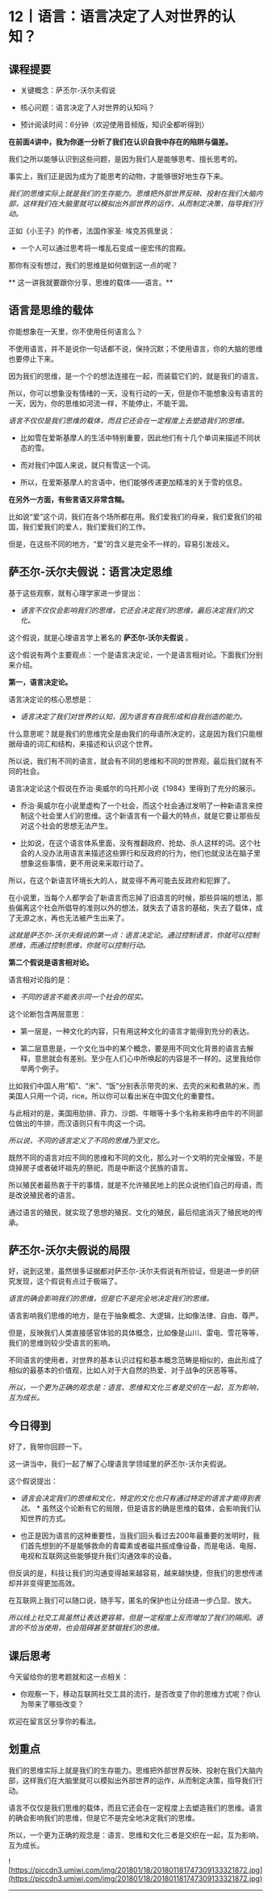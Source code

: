 # 12丨语言：语言决定了人对世界的认知？

## 课程提要

* 关键概念：萨丕尔-沃尔夫假说

* 核心问题：语言决定了人对世界的认知吗？

* 预计阅读时间：6分钟（欢迎使用音频版，知识全都听得到）

 **在前面4讲中，我为你逐一分析了我们在认识自我中存在的陷阱与偏差。**

我们之所以能够认识到这些问题，是因为我们人是能够思考、擅长思考的。

事实上，我们正是因为成为了能思考的动物，才能够很好地生存下来。

 *我们的思维实际上就是我们的生存能力。思维把外部世界反映、投射在我们大脑内部，这样我们在大脑里就可以模拟出外部世界的运作，从而制定决策，指导我们行动。*

正如《小王子》的作者，法国作家圣· 埃克苏佩里说：

* 一个人可以通过思考将一堆乱石变成一座宏伟的宫殿。

那你有没有想过，我们的思维是如何做到这一点的呢？

 ** 这一讲我就要跟你分享，思维的载体——语言。**

## 语言是思维的载体

你能想象在一天里，你不使用任何语言么？

不使用语言，并不是说你一句话都不说，保持沉默；不使用语言，你的大脑的思维也要停止下来。

因为我们的思维，是一个个的想法连接在一起，而装载它们的，就是我们的语言。

所以，你可以想象没有情绪的一天，没有行动的一天，但是你不能想象没有语言的一天，因为，你的思维如河流一样，不能停止，不能干涸。

 *语言不仅仅是我们思维的载体，而且它还会在一定程度上去塑造我们的思维。*

* 比如雪在爱斯基摩人的生活中特别重要，因此他们有十几个单词来描述不同状态的雪。

* 而对我们中国人来说，就只有雪这一个词。

* 所以，在爱斯基摩人的言语中，他们能够传递更加精准的关于雪的信息。

 **在另外一方面，有些言语又非常含糊。**

比如说“爱”这个词，我们在各个场所都在用。我们爱我们的母亲，我们爱我们的祖国，我们爱我们的爱人，我们爱我们的工作。

但是，在这些不同的地方，“爱”的含义是完全不一样的，容易引发歧义。

## 萨丕尔-沃尔夫假说：语言决定思维

基于这些观察，就有心理学家进一步提出：

* *语言不仅仅会影响我们的思维，它还会决定我们的思维，最后决定我们的文化。* 

这个假说，就是心理语言学上著名的 **萨丕尔-沃尔夫假说** 。

这个假说有两个主要观点：一个是语言决定论，一个是语言相对论。下面我们分别来介绍。

 **第一，语言决定论。**

语言决定论的核心思想是：

* *语言决定了我们对世界的认知，因为语言有自我形成和自我创造的能力。* 

什么意思呢？就是我们的思维完全是由我们的母语所决定的，这是因为我们只能根据母语的词汇和结构，来描述和认识这个世界。

所以说，我们有不同的语言，就会有不同的思维和不同的世界观，最后我们就有不同的社会。

语言决定论这个假说在乔治·奥威尔的乌托邦小说《1984》里得到了充分的展示。

* 乔治·奥威尔在小说里虚构了一个社会，而这个社会通过发明了一种新语言来控制这个社会里人们的思维。这个新语言有一个最大的特点，就是它要让那些反对这个社会的思想无法产生。

* 比如说，在这个语言体系里面，没有推翻政府、抢劫、杀人这样的词。这个社会的人没办法用语言来描述这些罪行和反政府的行为，他们也就没法在脑子里想象这些事情，更不用说来采取行动了。

所以，在这个新语言环境长大的人，就变得不再可能去反政府和犯罪了。

在小说里，当每个人都学会了新语言而忘掉了旧语言的时候，那些异端的想法，那些偏离这个社会所倡导的准则以外的想法，就失去了语言的基础，失去了载体，成了无源之水，再也无法被产生出来了。

 *这就是萨丕尔-沃尔夫假说的第一点：语言决定论。通过控制语言，你就可以控制思维，而通过控制思维，你就可以控制行动。*

 **第二个假说是语言相对论。**

语言相对论指的是：

* *不同的语言不能表示同一个社会的现实。* 

这个论断包含两层意思：

* 第一层是，一种文化的内容，只有用这种文化的语言才能得到充分的表达。

* 第二层意思是，一个文化当中的某个概念，要是用不同文化背景的语言去解释，意思就会有差别。至少在人们心中所唤起的内容是不一样的。这里我给你举两个例子。

比如我们中国人用“稻”、“米”、“饭”分别表示带壳的米、去壳的米和煮熟的米，而美国人只用一个词，rice。所以你可以看出米在中国文化的重要性。

与此相对的是，美国用肋排、菲力、沙朗、牛眼等十多个名称来称呼由牛的不同部位做出的牛排，而汉语则只有牛肉这一个词。

 *所以说，不同的语言定义了不同的思维乃至文化。*

既然不同的语言对应不同的思维和不同的文化，那么对一个文明的完全摧毁，不是烧掉房子或者破坏祖先的祭祀，而是中断这个民族的语言。

所以殖民者最热衷于干的事情，就是不允许殖民地上的民众说他们自己的母语，而是改说殖民者的语言。

通过语言的殖民，就实现了思想的殖民、文化的殖民，最后彻底消灭了殖民地的传承。

## 萨丕尔-沃尔夫假说的局限

好，说到这里，虽然很多证据都对萨丕尔-沃尔夫假说有所验证，但是进一步的研究发现，这个假说有点过于极端了。

 *语言的确会影响我们的思维，但是它不是完全地决定我们的思维。*

语言影响我们思维的地方，是在于抽象概念、大逻辑，比如像法律、自由、尊严。

但是，反映我们人类直接感官体验的具体概念，比如像是山川、雷电、雪花等等，我们的思维则较少受语言的影响。

不同语言的使用者，对世界的基本认识过程和基本概念范畴是相似的，由此形成了相似的最基本的价值观，比如人对于大自然的热爱、对于战争的厌恶等等。

 *所以，一个更为正确的观念是：语言、思维和文化三者是交织在一起，互为影响，互为成长。*

## 今日得到

好了，我带你回顾一下。

这一讲当中，我们一起了解了心理语言学领域里的萨丕尔-沃尔夫假说。

这个假说提出：

* *语言会决定我们的思维和文化，特定的文化也只有通过特定的语言才能得到表达。* * 虽然这个论断有它的局限，但是语言的确是思维的载体，会影响我们认知世界的方式。

* 也正是因为语言的这种重要性，当我们回头看过去200年最重要的发明时，我们首先想到的不是能够救命的青霉素或者磁共振成像设备，而是电话、电报、电视和互联网这些能够提升我们沟通效率的设备。

但反讽的是，科技让我们的沟通变得越来越容易，越来越快捷，但我们的思想传递却并非变得更加高效。

在互联网上我们可以随口说，随手写，匿名的保护也让分歧进一步凸显、放大。

 *所以线上社交工具虽然让表达更容易，但是一定程度上反而增加了我们的隔阂。语言的不恰当使用，也会阻碍甚至禁锢我们的思维。*

## 课后思考

今天留给你的思考题就和这一点相关：

* 你观察一下，移动互联网社交工具的流行，是否改变了你的思维方式呢？你认为带来了哪些改变？

欢迎在留言区分享你的看法。

## 划重点

我们的思维实际上就是我们的生存能力。思维把外部世界反映、投射在我们大脑内部，这样我们在大脑里就可以模拟出外部世界的运作，从而制定决策，指导我们行动。

语言不仅仅是我们思维的载体，而且它还会在一定程度上去塑造我们的思维。语言的确会影响我们的思维，但是它不是完全地决定我们的思维。

所以，一个更为正确的观念是：语言、思维和文化三者是交织在一起，互为影响，互为成长。

![https://piccdn3.umiwi.com/img/201801/18/201801181747309133321872.jpg](https://piccdn3.umiwi.com/img/201801/18/201801181747309133321872.jpg)

---
